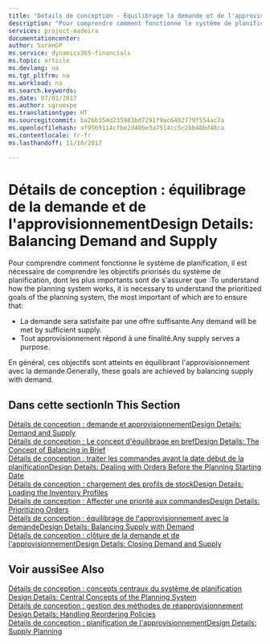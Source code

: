 ```yaml
---
title: "Détails de conception - Équilibrage la demande et de l'approvisionnement | Microsoft Docs"
description: "Pour comprendre comment fonctionne le système de planification, il est nécessaire de comprendre les objectifs priorisés du système de planification, dont les plus importants sont de s'assurer que toute demande est satisfaite par suffisamment d'approvisionnement et n'importe quel approvisionnement atteint un but."
services: project-madeira
documentationcenter: 
author: SorenGP
ms.service: dynamics365-financials
ms.topic: article
ms.devlang: na
ms.tgt_pltfrm: na
ms.workload: na
ms.search.keywords: 
ms.date: 07/01/2017
ms.author: sgroespe
ms.translationtype: HT
ms.sourcegitcommit: ba26b354d235981bd7291f9ac6402779f554ac7a
ms.openlocfilehash: af9569114cfbe2d48be3a7514cc5c2bb48bd48ca
ms.contentlocale: fr-fr
ms.lasthandoff: 11/10/2017

---
```

# <a name="design-details-balancing-demand-and-supply"></a><span data-ttu-id="06108-103">Détails de conception : équilibrage de la demande et de l'approvisionnement</span><span class="sxs-lookup"><span data-stu-id="06108-103">Design Details: Balancing Demand and Supply</span></span>
<span data-ttu-id="06108-104">Pour comprendre comment fonctionne le système de planification, il est nécessaire de comprendre les objectifs priorisés du système de planification, dont les plus importants sont de s'assurer que :</span><span class="sxs-lookup"><span data-stu-id="06108-104">To understand how the planning system works, it is necessary to understand the prioritized goals of the planning system, the most important of which are to ensure that:</span></span>  

- <span data-ttu-id="06108-105">La demande sera satisfaite par une offre suffisante.</span><span class="sxs-lookup"><span data-stu-id="06108-105">Any demand will be met by sufficient supply.</span></span>  
- <span data-ttu-id="06108-106">Tout approvisionnement répond à une finalité.</span><span class="sxs-lookup"><span data-stu-id="06108-106">Any supply serves a purpose.</span></span>  

 <span data-ttu-id="06108-107">En général, ces objectifs sont atteints en équilibrant l'approvisionnement avec la demande.</span><span class="sxs-lookup"><span data-stu-id="06108-107">Generally, these goals are achieved by balancing supply with demand.</span></span>  

## <a name="in-this-section"></a><span data-ttu-id="06108-108">Dans cette section</span><span class="sxs-lookup"><span data-stu-id="06108-108">In This Section</span></span>  
[<span data-ttu-id="06108-109">Détails de conception : demande et approvisionnement</span><span class="sxs-lookup"><span data-stu-id="06108-109">Design Details: Demand and Supply</span></span>](design-details-demand-and-supply.md)  
[<span data-ttu-id="06108-110">Détails de conception : Le concept d'équilibrage en bref</span><span class="sxs-lookup"><span data-stu-id="06108-110">Design Details: The Concept of Balancing in Brief</span></span>](design-details-the-concept-of-balancing-in-brief.md)  
[<span data-ttu-id="06108-111">Détails de conception : traiter les commandes avant la date début de la planification</span><span class="sxs-lookup"><span data-stu-id="06108-111">Design Details: Dealing with Orders Before the Planning Starting Date</span></span>](design-details-dealing-with-orders-before-the-planning-starting-date.md)  
[<span data-ttu-id="06108-112">Détails de conception : chargement des profils de stock</span><span class="sxs-lookup"><span data-stu-id="06108-112">Design Details: Loading the Inventory Profiles</span></span>](design-details-loading-the-inventory-profiles.md)  
[<span data-ttu-id="06108-113">Détails de conception : Affecter une priorité aux commandes</span><span class="sxs-lookup"><span data-stu-id="06108-113">Design Details: Prioritizing Orders</span></span>](design-details-prioritizing-orders.md)  
[<span data-ttu-id="06108-114">Détails de conception : équilibrage de l'approvisionnement avec la demande</span><span class="sxs-lookup"><span data-stu-id="06108-114">Design Details: Balancing Supply with Demand</span></span>](design-details-balancing-supply-with-demand.md)  
[<span data-ttu-id="06108-115">Détails de conception : clôture de la demande et de l'approvisionnement</span><span class="sxs-lookup"><span data-stu-id="06108-115">Design Details: Closing Demand and Supply</span></span>](design-details-closing-demand-and-supply.md)  

## <a name="see-also"></a><span data-ttu-id="06108-116">Voir aussi</span><span class="sxs-lookup"><span data-stu-id="06108-116">See Also</span></span>  
 <span data-ttu-id="06108-117">[Détails de conception : concepts centraux du système de planification](design-details-central-concepts-of-the-planning-system.md) </span><span class="sxs-lookup"><span data-stu-id="06108-117">[Design Details: Central Concepts of the Planning System](design-details-central-concepts-of-the-planning-system.md) </span></span>  
 <span data-ttu-id="06108-118">[Détails de conception : gestion des méthodes de réapprovisionnement](design-details-handling-reordering-policies.md) </span><span class="sxs-lookup"><span data-stu-id="06108-118">[Design Details: Handling Reordering Policies](design-details-handling-reordering-policies.md) </span></span>  
 [<span data-ttu-id="06108-119">Détails de conception : planification de l'approvisionnement</span><span class="sxs-lookup"><span data-stu-id="06108-119">Design Details: Supply Planning</span></span>](design-details-supply-planning.md)

